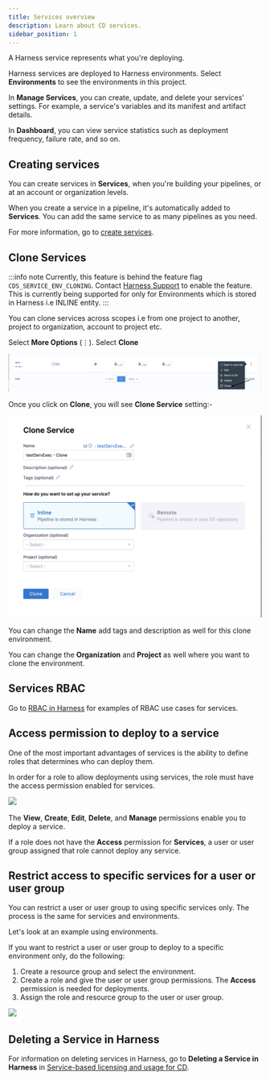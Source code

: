 ```yaml
---
title: Services overview
description: Learn about CD services.
sidebar_position: 1
---
```


A Harness service represents what you're deploying. 

Harness services are deployed to Harness environments. Select **Environments** to see the environments in this project.

In **Manage Services**, you can create, update, and delete your services' settings. For example, a service's variables and its manifest and artifact details.

In **Dashboard**, you can view service statistics such as deployment frequency, failure rate, and so on.

## Creating services

You can create services in **Services**, when you're building your pipelines, or at an account or organization levels. 

When you create a service in a pipeline, it's automatically added to **Services**. You can add the same service to as many pipelines as you need. 

For more information, go to [create services](/docs/continuous-delivery/x-platform-cd-features/services/create-services).

## Clone Services

:::info note
Currently, this feature is behind the feature flag `CDS_SERVICE_ENV_CLONING`. Contact [Harness Support](mailto:support@harness.io) to enable the feature.
This is currently being supported for only for Environments which is stored in Harness i.e INLINE entity.
:::

You can clone services across scopes i.e from one project to another, project to organization, account to project etc.

Select **More Options** (&vellip;).
Select **Clone**

![](./static/clone_option_service_inline.png)

Once you click on **Clone**, you will see **Clone Service** setting:-

![](./static/clone_option_service_inline_setting.png)

You can change the **Name** add tags and description as well for this clone environment.

You can change the **Organization** and **Project** as well where you want to clone the environment. 

## Services RBAC

Go to [RBAC in Harness](/docs/platform/role-based-access-control/rbac-in-harness) for examples of RBAC use cases for services.

## Access permission to deploy to a service

One of the most important advantages of services is the ability to define roles that determines who can deploy them.

In order for a role to allow deployments using services, the role must have the access permission enabled for services.

![](./static/services-and-environments-overview-21.png)

The **View**, **Create**, **Edit**, **Delete**, and **Manage** permissions enable you to deploy a service.

If a role does not have the **Access** permission for **Services**, a user or user group assigned that role cannot deploy any service.

## Restrict access to specific services for a user or user group

You can restrict a user or user group to using specific services only. The process is the same for services and environments. 

Let's look at an example using environments.

If you want to restrict a user or user group to deploy to a specific environment only, do the following:

1. Create a resource group and select the environment.
2. Create a role and give the user or user group permissions. The **Access** permission is needed for deployments.
3. Assign the role and resource group to the user or user group.

![](./static/services-and-environments-overview-22.png)


## Deleting a Service in Harness

For information on deleting services in Harness, go to **Deleting a Service in Harness** in [Service-based licensing and usage for CD](/docs/continuous-delivery/get-started/service-licensing-for-cd/).

